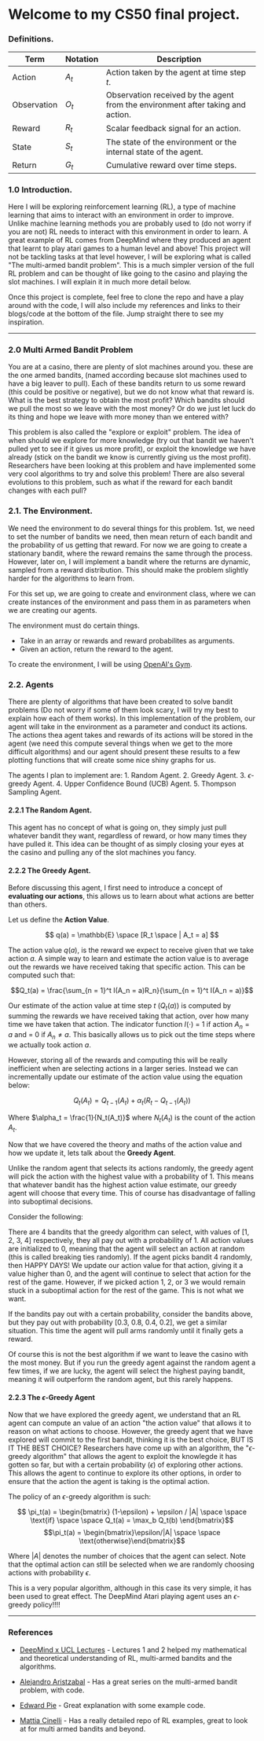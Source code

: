 
# Welcome to my CS50 final project. 

### Definitions. 

| Term | Notation| Description |
|------|---------|-------------|
| Action | $A_t$ | Action taken by the agent at time step $t$. |
| Observation | $O_t$ | Observation received by the agent from the environment after taking and action. |
| Reward | $R_t$ | Scalar feedback signal for an action. |
| State | $S_t$ | The state of the environment or the internal state of the agent. |
| Return | $G_t$ | Cumulative reward over time steps. |


### 1.0 Introduction.

Here I will be exploring reinforcement learning (RL), a type of machine learning that aims to interact with an environment in order to improve. Unlike machine learning methods you are probably used to (do not worry if you are not) RL needs to interact with this environment in order to learn. A great example of RL comes from DeepMind where they produced an agent that learnt to play atari games to a human level and above! This project will not be tackling tasks at that level however, I will be exploring what is called "The multi-armed bandit problem". This is a much simpler version of the full RL problem and can be thought of like going to the casino and playing the slot machines. I will explain it in much more detail below. 

Once this project is complete, feel free to clone the repo and have a play around with the code, I will also include my references and links to their blogs/code at the bottom of the file. Jump straight there to see my inspiration. 

---

### 2.0 Multi Armed Bandit Problem

You are at a casino, there are plenty of slot machines around you. these are the one armed bandits, (named according because slot machines used to have a big leaver to pull). Each of these bandits return to us some reward (this could be positive or negative), but we do not know what that reward is. What is the best strategy to obtain the most profit? Which bandits should we pull the most so we leave with the most money? Or do we just let luck do its thing and hope we leave with more money than we entered with? 

This problem is also called the "explore or exploit" problem. The idea of when should we explore for more knowledge (try out that bandit we haven't pulled yet to see if it gives us more profit), or exploit the knowledge we have already (stick on the bandit we know is currently giving us the most profit). Researchers have been looking at this problem and have implemented some very cool algorithms to try and solve this problem! There are also several evolutions to this problem, such as what if the reward for each bandit changes with each pull? 


### 2.1. The Environment. 

We need the environment to do several things for this problem. 1st, we need to set the number of bandits we need, then mean return of each bandit and the probability of us getting that reward. For now we are going to create a stationary bandit, where the reward remains the same through the process. However, later on, I will implement a bandit where the returns are dynamic, sampled from a reward distribution. This should make the problem slightly harder for the algorithms to learn from.

For this set up, we are going to create and environment class, where we can create instances of the environment and pass them in as parameters when we are creating our agents. 

The environment must do certain things.
- Take in an array or rewards and reward probabilites as arguments.
- Given an action, return the reward to the agent. 

To create the environment, I will be using [OpenAI's Gym](https://www.gymlibrary.dev).

### 2.2. Agents

There are plenty of algorithms that have been created to solve bandit problems (Do not worry if some of them look scary, I will try my best to explain how each of them works). In this implementation of the problem, our agent will take in the environment as a parameter and conduct its actions. The actions thea agent takes and rewards of its actions will be stored in the agent (we need this compute several things when we get to the more difficult algorithms) and our agent should present these results to a few plotting functions that will create some nice shiny graphs for us.

The agents I plan to implement are:
    1. Random Agent.
    2. Greedy Agent.
    3. $\epsilon$-greedy Agent.
    4. Upper Confidence Bound (UCB) Agent.
    5. Thompson Sampling Agent. 

#### 2.2.1 The Random Agent.

This agent has no concept of what is going on, they simply just pull whatever bandit they want, regardless of reward, or how many times they have pulled it. This idea can be thought of as simply closing your eyes at the casino and pulling any of the slot machines you fancy.

#### 2.2.2 The Greedy Agent.

Before discussing this agent, I first need to introduce a concept of **evaluating our actions**, this allows us to learn about what actions are better than others.

Let us define the **Action Value**.

$$ q(a) = \mathbb{E} \space [R_t \space | A_t = a] $$

The action value $q(a)$, is the reward we expect to receive given that we take action $a$. A simple way to learn and estimate the action value is to average out the rewards we have received taking that specific action. This can be computed such that: 

$$Q_t(a) = \frac{\sum_{n = 1}^t I(A_n = a)R_n}{\sum_{n = 1}^t I(A_n = a)}$$

Our estimate of the action value at time step $t$ $(Q_t(a))$ is computed by summing the rewards we have received taking that action, over how many time we have taken that action. The indicator function $I(\cdot)$ = 1 if action $A_n = a$ and = 0 if  $A_n \neq a$. This basically allows us to pick out the time steps where we actually took action $a$. 

However, storing all of the rewards and computing this will be really inefficient when are selecting actions in a larger series. Instead we can incrementally update our estimate of the action value using the equation below:

$$ Q_t(A_t) = Q_{t-1}(A_t) + \alpha_t(R_t - Q_{t-1}(A_t))$$

Where $\alpha_t = \frac{1}{N_t(A_t)}$ where $N_t(A_t)$ is the count of the action $A_t$.

Now that we have covered the theory and maths of the action value and how we update it, lets talk about the **Greedy Agent**. 

Unlike the random agent that selects its actions randomly, the greedy agent will pick the action with the highest value with a probability of 1. This means that whatever bandit has the highest action value estimate, our greedy agent will choose that every time. This of course has disadvantage of falling into suboptimal decisions. 

Consider the following:

There are 4 bandits that the greedy algorithm can select, with values of [1, 2, 3, 4] respectively, they all pay out with a probability of 1. All action values are initialized to 0, meaning that the agent will select an action at random (this is called breaking ties randomly). If the agent picks bandit 4 randomly, then HAPPY DAYS! We update our action value for that action, giving it a value higher than 0, and the agent will continue to select that action for the rest of the game. However, if we picked action 1, 2, or 3 we would remain stuck in a suboptimal action for the rest of the game. This is not what we want. 

If the bandits pay out with a certain probability, consider the bandits above, but they pay out with probability [0.3, 0.8, 0.4, 0.2], we get a similar situation. This time the agent will pull arms randomly until it finally gets a reward. 

Of course this is not the best algorithm if we want to leave the casino with the most money. But if you run the greedy agent against the random agent a few times, if we are lucky, the agent will select the highest paying bandit, meaning it will outperform the random agent, but this rarely happens.

#### 2.2.3 The $\epsilon$-Greedy Agent

Now that we have explored the greedy agent, we understand that an RL agent can compute an value of an action "the action value" that allows it to reason on what actions to choose. However, the greedy agent that we have explored will commit to the first bandit, thinking it is the best choice, BUT IS IT THE BEST CHOICE? Researchers have come up with an algorithm, the "$\epsilon$-greedy algorithm" that allows the agent to exploit the knowlegde it has gotten so far, but with a certain probability $(\epsilon)$ of exploring other actions. This allows the agent to continue to explore its other options, in order to ensure that the action the agent is taking is the optimal action. 

The policy of an $\epsilon$-greedy algorithm is such:

$$ \pi_t(a) = \begin{bmatrix} (1-\epsilon) + \epsilon / |A| \space \space \text{if} \space \space Q_t(a) = \max_b Q_t(b) \end{bmatrix}$$
$$\pi_t(a) =  \begin{bmatrix}\epsilon/|A| \space \space \text{otherwise}\end{bmatrix}$$

Where $|A|$ denotes the number of choices that the agent can select. Note that the optimal action can still be selected when we are randomly choosing actions with probability $\epsilon$.

This is a very popular algorithm, although in this case its very simple, it has been used to great effect. The DeepMind Atari playing agent uses an $\epsilon$-greedy policy!!!!

---

### References

- [DeepMind x UCL Lectures](https://youtube.com/playlist?list=PLqYmG7hTraZDVH599EItlEWsUOsJbAodm) - Lectures 1 and 2 helped my mathematical and theoretical understanding of RL, multi-armed bandits and the algorithms. 

- [Alejandro Aristzabal](https://medium.com/@alejandro.aristizabal24) - Has a great series on the multi-armed bandit problem, with code. 

- [Edward Pie](https://www.youtube.com/watch?v=sNamSTJ4qCU) - Great explanation with some example code.

- [Mattia Cinelli](https://github.com/MattiaCinelli) - Has a really detailed repo of RL examples, great to look at for multi armed bandits and beyond. 

